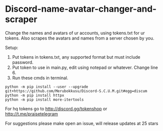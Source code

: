 # Discord-name-avatar-changer-and-scraper
Change the names and avatars of ur accounts, using tokens.txt for ur tokens. Also scrapes the avatars and names from a server chosen by you. 

Setup:
1. Put tokens in tokens.txt, any supported format but must include password.
2. Put token to use in main.py, edit using notepad or whatever. Change line 6.
3. Run these cmds in terminal. 
```
python -m pip install --user --upgrade git+https://github.com/Merubokkusu/Discord-S.C.U.M.git#egg=discum
python -m pip install httpx
python -m pip install more-itertools
```

For hq tokens go to http://discord.gg/tokenshop or http://t.me/praisetelegram

For suggestions please make open an issue, will release updates at 25 stars
